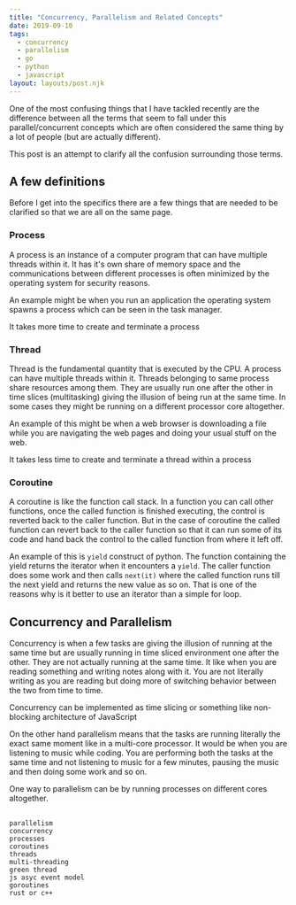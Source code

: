 ```yaml
---
title: "Concurrency, Parallelism and Related Concepts"
date: 2019-09-10
tags:
  - concurrency
  - parallelism
  - go
  - python
  - javascript
layout: layouts/post.njk
---
```


One of the most confusing things that I have tackled recently are the difference between all the terms that seem to fall under this parallel/concurrent concepts which are often considered the same thing by a lot of people (but are actually different).

This post is an attempt to clarify all the confusion surrounding those terms.

## A few definitions

Before I get into the specifics there are a few things that are needed to be clarified so that we are all on the same page.

### Process

A process is an instance of a computer program that can have multiple threads within it. It has it's own share of memory space and the communications between different processes is often minimized by the operating system for security reasons.

An example might be when you run an application the operating system spawns a process which can be seen in the task manager.

It takes more time to create and terminate a process

### Thread

Thread is the fundamental quantity that is executed by the CPU. A process can have multiple threads within it. Threads belonging to same process share resources among them. They are usually run one after the other in time slices (multitasking) giving the illusion of being run at the same time. In some cases they might be running on a different processor core altogether.

An example of this might be when a web browser is downloading a file while you are navigating the web pages and doing your usual stuff on the web.

It takes less time to create and terminate a thread within a process

### Coroutine

A coroutine is like the function call stack. In a function you can call other functions, once the called function is finished executing, the control is reverted back to the caller function. But in the case of coroutine the called function can revert back to the caller function so that it can run some of its code and hand back the control to the called function from where it left off.

An example of this is `yield` construct of python. The function containing the yield returns the iterator when it encounters a `yield`. The caller function does some work and then calls `next(it)` where the called function runs till the next yield and returns the new value as so on. That is one of the reasons why is it better to use an iterator than a simple for loop.

## Concurrency and Parallelism

Concurrency is when a few tasks are giving the illusion of running at the same time but are usually running in time sliced environment one after the other. They are not actually running at the same time. It like when you are reading something and writing notes along with it. You are not literally writing as you are reading but doing more of switching behavior between the two from time to time.

Concurrency can be implemented as time slicing or something like non-blocking architecture of JavaScript

On the other hand parallelism means that the tasks are running literally the exact same moment like in a multi-core processor. It would be when you are listening to music while coding. You are performing both the tasks at the same time and not listening to music for a few minutes, pausing the music and then doing some work and so on.

One way to parallelism can be by running processes on different cores altogether.

##

```
parallelism
concurrency
processes
coroutines
threads
multi-threading
green thread
js asyc event model
goroutines
rust or c++
```
